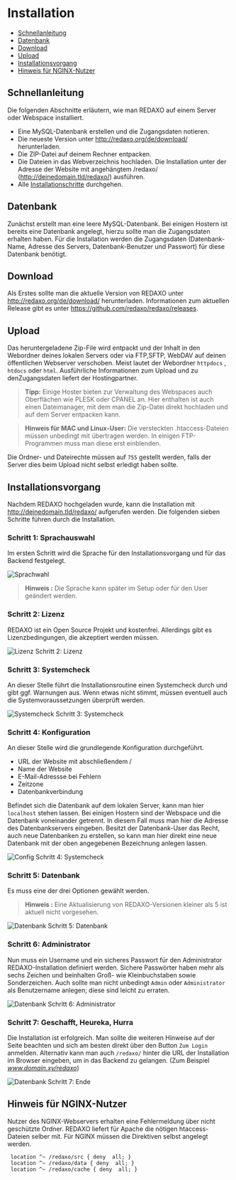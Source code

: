 # Installation

- [Schnellanleitung](#schnell)
- [Datenbank](#datenbank)
- [Download](#download)
- [Upload](#upload)
- [Installationsvorgang](#install)
- [Hinweis für NGINX-Nutzer](nginx)

<a name="schnell"></a>
## Schnellanleitung

Die folgenden Abschnitte erläutern, wie man REDAXO auf einem Server oder Webspace installiert. 

- Eine MySQL-Datenbank erstellen und die Zugangsdaten notieren. 
- Die neueste Version unter http://redaxo.org/de/download/ herunterladen.
- Die ZIP-Datei auf deinem Rechner entpacken.
- Die Dateien in das Webverzeichnis hochladen.
Die Installation unter der Adresse der Website mit angehängtem /redaxo/ (http://deinedomain.tld/redaxo/) ausführen.
- Alle [Installationschritte](#install) durchgehen.

<a name="datenbank"></a>
## Datenbank

Zunächst erstellt man eine leere MySQL-Datenbank. Bei einigen Hostern ist bereits eine Datenbank angelegt, hierzu sollte man die Zugangsdaten erhalten haben. Für die Installation werden die Zugangsdaten (Datenbank-Name, Adresse des Servers, Datenbank-Benutzer und Passwort) für diese Datenbank benötigt. 

<a name="download"></a>
## Download

Als Erstes sollte man die aktuelle Version von REDAXO unter http://redaxo.org/de/download/ herunterladen. Informationen zum aktuellen Release gibt es unter https://github.com/redaxo/redaxo/releases.

<a name="upload"></a>
## Upload 

Das heruntergeladene Zip-File wird entpackt und der Inhalt in den Webordner deines lokalen Servers oder via FTP,SFTP, WebDAV auf deinen öffentlichen Webserver verschoben. Meist lautet der Webordner `httpdocs` , `htdocs` oder `html`. 
Ausführliche Informationen zum Upload und zu denZugangsdaten liefert der Hostingpartner.

> **Tipp:** Einige Hoster bieten zur Verwaltung des Webspaces auch Oberflächen wie PLESK oder CPANEL an. Hier enthalten ist auch einen Dateimanager, mit dem man die Zip-Datei direkt hochladen und auf dem Server entpacken kann. 


> **Hinweis für MAC und Linux-User:** Die versteckten .htaccess-Dateien müssen unbedingt mit übertragen werden. In einigen FTP-Programmen muss man diese erst einblenden. 

Die Ordner- und Dateirechte müssen auf `755` gestellt werden, falls der Server dies beim Upload nicht selbst erledigt haben sollte.

<a name="install"></a>
## Installationsvorgang

Nachdem REDAXO hochgeladen wurde, kann die Installation mit http://deinedomain.tld/redaxo/ aufgerufen werden. 
Die folgenden sieben Schritte führen durch die Installation. 

### Schritt 1: Sprachauswahl

Im  ersten Schritt wird die Sprache für den Installationsvorgang und für das Backend festgelegt. 

![Sprachwahl](/assets/v5.2.0-installation-01-language.png)

> **Hinweis :** Die Sprache kann später im Setup oder für den User geändert werden. 

### Schritt 2: Lizenz
REDAXO ist ein Open Source Projekt und kostenfrei. Allerdings gibt es Lizenzbedingungen, die akzeptiert werden müssen.

![Lizenz](/assets/v5.2.0-installation-02-license.png)
Schritt 2: Lizenz 

### Schritt 3: Systemcheck
An dieser Stelle führt die Installationsroutine einen Systemcheck durch und gibt ggf. Warnungen aus. Wenn etwas nicht stimmt, müssen eventuell auch die Systemvoraussetzungen überprüft werden.  

![Systemcheck](/assets/v5.2.0-installation-03-systemcheck.png)
Schritt 3: Systemcheck

### Schritt 4: Konfiguration
An dieser Stelle wird die grundlegende Konfiguration durchgeführt. 
   
- URL der Website mit abschließendem /
- Name der Website  
- E-Mail-Adressse bei Fehlern
- Zeitzone
- Datenbankverbindung

Befindet sich die Datenbank auf dem lokalen Server, kann man hier `localhost` stehen lassen. Bei einigen Hostern sind der Webspace und die Datenbank voneinander getrennt. In diesem Fall muss man hier die Adresse des Datenbankservers eingeben. 
Besitzt der Datenbank-User das Recht, auch neue Datenbanken zu erstellen, so kann man hier direkt eine neue Datenbank mit der oben angegebenen Bezeichnung anlegen lassen. 

![Config](/assets/v5.2.0-installation-04-config.png)
Schritt 4: Systemcheck

### Schritt 5: Datenbank
Es muss eine der drei Optionen gewählt werden. 
> **Hinweis :** Eine Aktualisierung von REDAXO-Versionen kleiner als 5 ist aktuell nicht vorgesehen.

![Datenbank](/assets/v5.2.0-installation-05-database.png)
Schritt 5: Datenbank

### Schritt 6: Administrator
Nun muss ein Username und ein sicheres Passwort für den Administrator REDAXO-Installation definiert werden. Sichere Passwörter haben mehr als sechs Zeichen und beinhalten Groß- wie Kleinbuchstaben sowie Sonderzeichen. Auch sollte man nicht unbedingt `Admin` oder `Administrator` als Benutzername anlegen; diese sind leicht zu erraten.  

![Datenbank](/assets/v5.2.0-installation-06-1stuser.png)
Schritt 6: Administrator

### Schritt 7: Geschafft, Heureka, Hurra
Die Installation ist erfolgreich. Man sollte die weiteren Hinweise auf der Seite beachten und sich am besten direkt über den Button `Zum Login` anmelden. Alternativ kann man auch `/redaxo/` hinter die URL der Installation im Browser eingeben, um in das Backend zu gelangen. (Zum Beispiel *www.domain.xy/redaxo*)

![Datenbank](/assets/v5.2.0-installation-07-1stlogin.png)
Schritt 7: Ende

## Hinweis für NGINX-Nutzer
Nutzer des NGINX-Webservers erhalten eine Fehlermeldung über nicht geschützte Ordner. REDAXO liefert für Apache die nötigen htaccess-Dateien selber mit. Für NGINX müssen die Direktiven selbst angelegt werden.

```
 location ^~ /redaxo/src { deny  all; }
 location ^~ /redaxo/data { deny  all; }
 location ^~ /redaxo/cache { deny  all; }
```

